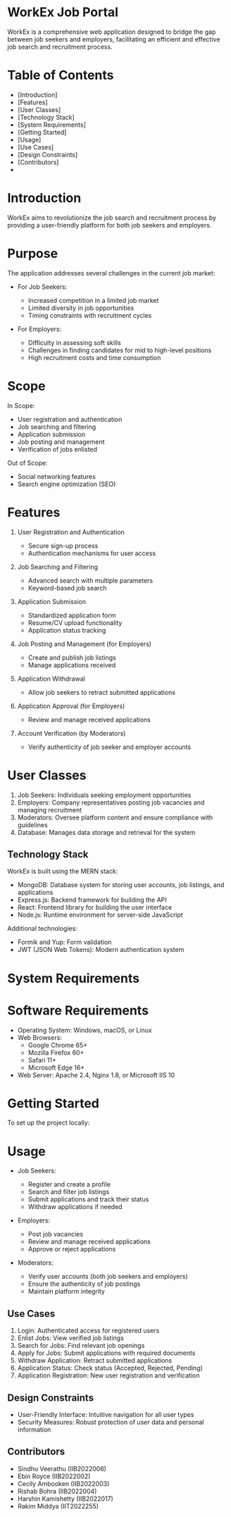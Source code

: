 # WorkEx Job Portal

WorkEx is a comprehensive web application designed to bridge the gap between job seekers and employers, facilitating an efficient and effective job search and recruitment process.

# Table of Contents
- [Introduction]
- [Features]
- [User Classes]
- [Technology Stack]
- [System Requirements]
- [Getting Started]
- [Usage]
- [Use Cases]
- [Design Constraints]
- [Contributors]
- 
# Introduction

WorkEx aims to revolutionize the job search and recruitment process by providing a user-friendly platform for both job seekers and employers.

# Purpose

The application addresses several challenges in the current job market:

- For Job Seekers:
  - Increased competition in a limited job market
  - Limited diversity in job opportunities
  - Timing constraints with recruitment cycles

- For Employers:
  - Difficulty in assessing soft skills
  - Challenges in finding candidates for mid to high-level positions
  - High recruitment costs and time consumption

# Scope

In Scope:
- User registration and authentication
- Job searching and filtering
- Application submission
- Job posting and management
- Verification of jobs enlisted

Out of Scope:
- Social networking features
- Search engine optimization (SEO)

# Features

1. User Registration and Authentication
   - Secure sign-up process
   - Authentication mechanisms for user access

2. Job Searching and Filtering
   - Advanced search with multiple parameters
   - Keyword-based job search

3. Application Submission
   - Standardized application form
   - Resume/CV upload functionality
   - Application status tracking

4. Job Posting and Management (for Employers)
   - Create and publish job listings
   - Manage applications received

5. Application Withdrawal
   - Allow job seekers to retract submitted applications

6. Application Approval (for Employers)
   - Review and manage received applications

7. Account Verification (by Moderators)
   - Verify authenticity of job seeker and employer accounts

# User Classes

1. Job Seekers: Individuals seeking employment opportunities
2. Employers: Company representatives posting job vacancies and managing recruitment
3. Moderators: Oversee platform content and ensure compliance with guidelines
4. Database: Manages data storage and retrieval for the system

## Technology Stack

WorkEx is built using the MERN stack:

- MongoDB: Database system for storing user accounts, job listings, and applications
- Express.js: Backend framework for building the API
- React: Frontend library for building the user interface
- Node.js: Runtime environment for server-side JavaScript

Additional technologies:
- Formik and Yup: Form validation
- JWT (JSON Web Tokens): Modern authentication system

# System Requirements

# Software Requirements
- Operating System: Windows, macOS, or Linux
- Web Browsers: 
  - Google Chrome 65+
  - Mozilla Firefox 60+
  - Safari 11+
  - Microsoft Edge 16+
- Web Server: Apache 2.4, Nginx 1.8, or Microsoft IIS 10

# Getting Started

To set up the project locally:


# Usage

- Job Seekers: 
  - Register and create a profile
  - Search and filter job listings
  - Submit applications and track their status
  - Withdraw applications if needed

- Employers:
  - Post job vacancies
  - Review and manage received applications
  - Approve or reject applications

- Moderators:
  - Verify user accounts (both job seekers and employers)
  - Ensure the authenticity of job postings
  - Maintain platform integrity

## Use Cases

1. Login: Authenticated access for registered users
2. Enlist Jobs: View verified job listings
3. Search for Jobs: Find relevant job openings
4. Apply for Jobs: Submit applications with required documents
5. Withdraw Application: Retract submitted applications
6. Application Status: Check status (Accepted, Rejected, Pending)
7. Application Registration: New user registration and verification


## Design Constraints

- User-Friendly Interface: Intuitive navigation for all user types
- Security Measures: Robust protection of user data and personal information

## Contributors
- Sindhu Veerathu (IIB2022006)
- Ebin Royce (IIB2022002)
- Cecily Ambooken (IIB2022003)
- Rishab Bohra (IIB2022004)
- Harshin Kamishetty (IIB2022017)
- Rakim Middya (IIT2022255)
